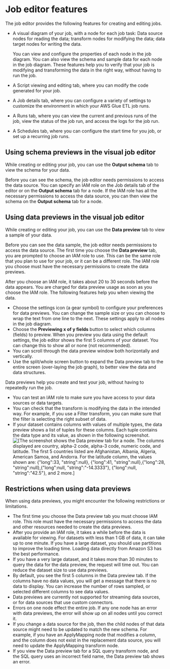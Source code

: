 # Job editor features<a name="job-editor-features"></a>

The job editor provides the following features for creating and editing jobs\.
+ A visual diagram of your job, with a node for each job task: Data source nodes for reading the data; transform nodes for modifying the data; data target nodes for writing the data\.

  You can view and configure the properties of each node in the job diagram\. You can also view the schema and sample data for each node in the job diagram\. These features help you to verify that your job is modifying and transforming the data in the right way, without having to run the job\.
+ A Script viewing and editing tab, where you can modify the code generated for your job\.
+ A Job details tab, where you can configure a variety of settings to customize the environment in which your AWS Glue ETL job runs\.
+ A Runs tab, where you can view the current and previous runs of the job, view the status of the job run, and access the logs for the job run\.
+ A Schedules tab, where you can configure the start time for you job, or set up a recurring job runs\.

## Using schema previews in the visual job editor<a name="schema-previews"></a>

While creating or editing your job, you can use the **Output schema** tab to view the schema for your data\. 

Before you can see the schema, the job editor needs permissions to access the data source\. You can specify an IAM role on the Job details tab of the editor or on the **Output schema** tab for a node\. If the IAM role has all the necessary permissions to access the data source, you can then view the schema on the **Output schema** tab for a node\.

## Using data previews in the visual job editor<a name="data-previews"></a>

While creating or editing your job, you can use the **Data preview** tab to view a sample of your data\. 

Before you can see the data sample, the job editor needs permissions to access the data source\. The first time you choose the **Data preview** tab, you are prompted to choose an IAM role to use\. This can be the same role that you plan to use for your job, or it can be a different role\. The IAM role you choose must have the necessary permissions to create the data previews\.

After you choose an IAM role, it takes about 20 to 30 seconds before the data appears\. You are charged for data preview usage as soon as you choose the IAM role\. The following features help you when viewing the data\.
+ Choose the settings icon \(a gear symbol\) to configure your preferences for data previews\. You can change the sample size or you can choose to wrap the text from one line to the next\. These settings apply to all nodes in the job diagram\. 
+ Choose the **Previewing x of y fields** button to select which columns \(fields\) to preview\. When you preview you data using the default settings, the job editor shows the first 5 columns of your dataset\. You can change this to show all or none \(not recommended\)\. 
+ You can scroll through the data preview window both horizontally and vertically\. 
+ Use the split/whole screen button to expand the Data preview tab to the entire screen \(over\-laying the job graph\), to better view the data and data structures\.

Data previews help you create and test your job, without having to repeatedly run the job\.
+ You can test an IAM role to make sure you have access to your data sources or data targets\.
+ You can check that the transform is modifying the data in the intended way\. For example, if you use a Filter transform, you can make sure that the filter is selecting the right subset of data\.
+ If your dataset contains columns with values of multiple types, the data preview shows a list of tuples for these columns\. Each tuple contains the data type and its value, as shown in the following screenshot\.  
![\[The screenshot shows the Data preview tab for a node. The columns displayed are country, alpha-2 code, alpha-3 code, numeric code, and latitude. The first 5 countries listed are Afghanistan, Albania, Algeria, American Samoa, and Andorra. For the latitude column, the values shown are: {"long":33, "string":null}, {"long":41, "string":null},{"long":28, "string":null},{"long":null, "string":"-14.3333"}, {"long":null, "string":"42.5"}, and 2 more.\]](http://docs.aws.amazon.com/glue/latest/ug/images/data-previews-choice-type.png)

## Restrictions when using data previews<a name="data-preview-limits"></a>

When using data previews, you might encounter the following restrictions or limitations\. 
+ The first time you choose the Data preview tab you must choose IAM role\. This role must have the necessary permissions to access the data and other resources needed to create the data previews\.
+ After you provide an IAM role, it takes a while before the data is available for viewing\. For datasets with less than 1 GB of data, it can take up to one minute\. If you have a large dataset, you should use partitions to improve the loading time\. Loading data directly from Amazon S3 has the best performance\.
+ If you have a very large dataset, and it takes more than 30 minutes to query the data for the data preview, the request will time out\. You can reduce the dataset size to use data previews\.
+ By default, you see the first 5 columns in the Data preview tab\. If the columns have no data values, you will get a message that there is no data to display\. You can increase the number of rows sampled, or selected different columns to see data values\.
+ Data previews are currently not supported for streaming data sources, or for data sources that use custom connectors\.
+ Errors on one node effect the entire job\. If any one node has an error with data previews, the error will show up on all nodes until you correct it\.
+ If you change a data source for the job, then the child nodes of that data source might need to be updated to match the new schema\. For example, if you have an ApplyMapping node that modifies a column, and the column does not exist in the replacement data source, you will need to update the ApplyMapping transform node\.
+ If you view the Data preview tab for a SQL query transform node, and the SQL query uses an incorrect field name, the Data preview tab shows an error\. 